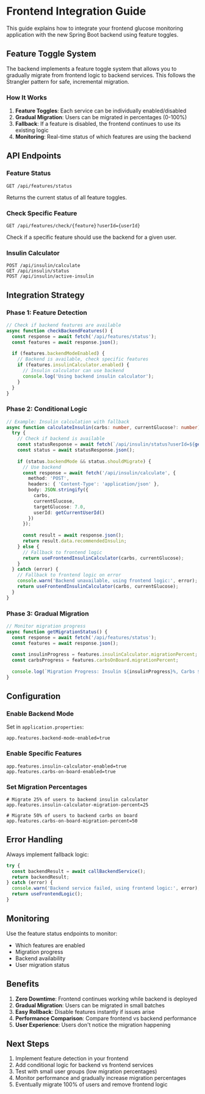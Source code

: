 # Frontend Integration Guide

This guide explains how to integrate your frontend glucose monitoring application with the new Spring Boot backend using feature toggles.

## Feature Toggle System

The backend implements a feature toggle system that allows you to gradually migrate from frontend logic to backend services. This follows the Strangler pattern for safe, incremental migration.

### How It Works

1. **Feature Toggles**: Each service can be individually enabled/disabled
2. **Gradual Migration**: Users can be migrated in percentages (0-100%)
3. **Fallback**: If a feature is disabled, the frontend continues to use its existing logic
4. **Monitoring**: Real-time status of which features are using the backend

## API Endpoints

### Feature Status
```
GET /api/features/status
```
Returns the current status of all feature toggles.

### Check Specific Feature
```
GET /api/features/check/{feature}?userId={userId}
```
Check if a specific feature should use the backend for a given user.

### Insulin Calculator
```
POST /api/insulin/calculate
GET /api/insulin/status
POST /api/insulin/active-insulin
```

## Integration Strategy

### Phase 1: Feature Detection
```typescript
// Check if backend features are available
async function checkBackendFeatures() {
  const response = await fetch('/api/features/status');
  const features = await response.json();
  
  if (features.backendModeEnabled) {
    // Backend is available, check specific features
    if (features.insulinCalculator.enabled) {
      // Insulin calculator can use backend
      console.log('Using backend insulin calculator');
    }
  }
}
```

### Phase 2: Conditional Logic
```typescript
// Example: Insulin calculation with fallback
async function calculateInsulin(carbs: number, currentGlucose?: number) {
  try {
    // Check if backend is available
    const statusResponse = await fetch(`/api/insulin/status?userId=${getCurrentUserId()}`);
    const status = await statusResponse.json();
    
    if (status.backendMode && status.shouldMigrate) {
      // Use backend
      const response = await fetch('/api/insulin/calculate', {
        method: 'POST',
        headers: { 'Content-Type': 'application/json' },
        body: JSON.stringify({
          carbs,
          currentGlucose,
          targetGlucose: 7.0,
          userId: getCurrentUserId()
        })
      });
      
      const result = await response.json();
      return result.data.recommendedInsulin;
    } else {
      // Fallback to frontend logic
      return useFrontendInsulinCalculator(carbs, currentGlucose);
    }
  } catch (error) {
    // Fallback to frontend logic on error
    console.warn('Backend unavailable, using frontend logic:', error);
    return useFrontendInsulinCalculator(carbs, currentGlucose);
  }
}
```

### Phase 3: Gradual Migration
```typescript
// Monitor migration progress
async function getMigrationStatus() {
  const response = await fetch('/api/features/status');
  const features = await response.json();
  
  const insulinProgress = features.insulinCalculator.migrationPercent;
  const carbsProgress = features.carbsOnBoard.migrationPercent;
  
  console.log(`Migration Progress: Insulin ${insulinProgress}%, Carbs ${carbsProgress}%`);
}
```

## Configuration

### Enable Backend Mode
Set in `application.properties`:
```properties
app.features.backend-mode-enabled=true
```

### Enable Specific Features
```properties
app.features.insulin-calculator-enabled=true
app.features.carbs-on-board-enabled=true
```

### Set Migration Percentages
```properties
# Migrate 25% of users to backend insulin calculator
app.features.insulin-calculator-migration-percent=25

# Migrate 50% of users to backend carbs on board
app.features.carbs-on-board-migration-percent=50
```

## Error Handling

Always implement fallback logic:
```typescript
try {
  const backendResult = await callBackendService();
  return backendResult;
} catch (error) {
  console.warn('Backend service failed, using frontend logic:', error);
  return useFrontendLogic();
}
```

## Monitoring

Use the feature status endpoints to monitor:
- Which features are enabled
- Migration progress
- Backend availability
- User migration status

## Benefits

1. **Zero Downtime**: Frontend continues working while backend is deployed
2. **Gradual Migration**: Users can be migrated in small batches
3. **Easy Rollback**: Disable features instantly if issues arise
4. **Performance Comparison**: Compare frontend vs backend performance
5. **User Experience**: Users don't notice the migration happening

## Next Steps

1. Implement feature detection in your frontend
2. Add conditional logic for backend vs frontend services
3. Test with small user groups (low migration percentages)
4. Monitor performance and gradually increase migration percentages
5. Eventually migrate 100% of users and remove frontend logic

